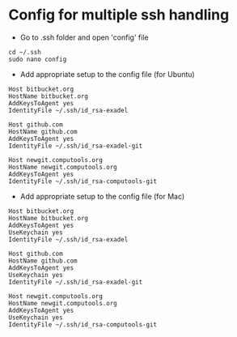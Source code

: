 # Config for multiple ssh handling

- Go to .ssh folder and open 'config' file
```
cd ~/.ssh
sudo nano config
```

- Add appropriate setup to the config file (for Ubuntu)
```
Host bitbucket.org
HostName bitbucket.org
AddKeysToAgent yes
IdentityFile ~/.ssh/id_rsa-exadel

Host github.com
HostName github.com
AddKeysToAgent yes
IdentityFile ~/.ssh/id_rsa-exadel-git

Host newgit.computools.org
HostName newgit.computools.org
AddKeysToAgent yes
IdentityFile ~/.ssh/id_rsa-computools-git
```

- Add appropriate setup to the config file (for Mac)
```
Host bitbucket.org
HostName bitbucket.org
AddKeysToAgent yes
UseKeychain yes
IdentityFile ~/.ssh/id_rsa-exadel

Host github.com
HostName github.com
AddKeysToAgent yes
UseKeychain yes
IdentityFile ~/.ssh/id_rsa-exadel-git

Host newgit.computools.org
HostName newgit.computools.org
AddKeysToAgent yes
UseKeychain yes
IdentityFile ~/.ssh/id_rsa-computools-git
```